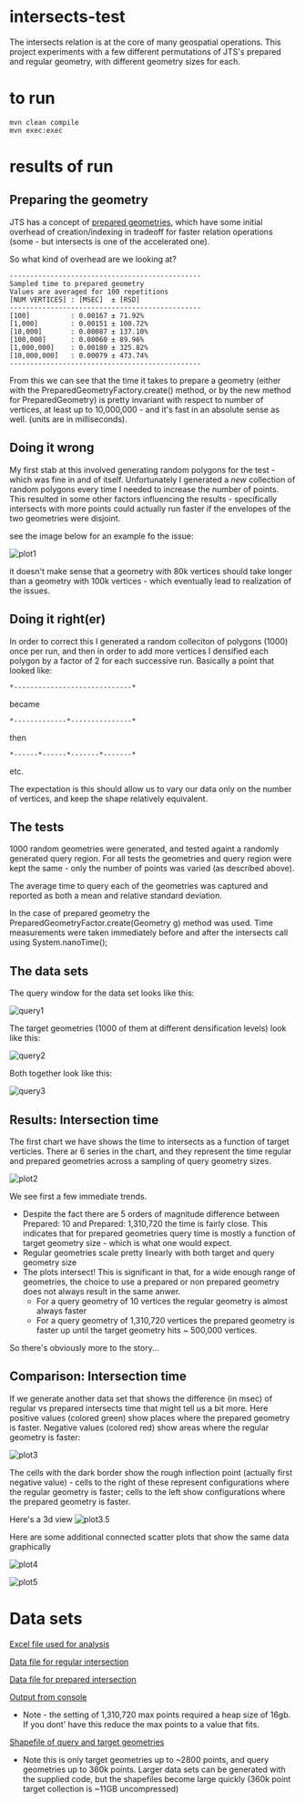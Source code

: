 # intersects-test
The intersects relation is at the core of many geospatial operations.  This project experiments with a few different permutations of JTS's prepared and regular geometry, with different geometry sizes for each.

# to run
```
mvn clean compile
mvn exec:exec
```
# results of run

## Preparing the geometry
JTS has a concept of [prepared geometries](http://lin-ear-th-inking.blogspot.com/2007/08/preparedgeometry-efficient-batch.html), which have some initial overhead of creation/indexing in tradeoff for faster relation operations (some - but intersects is one of the accelerated one).

So what kind of overhead are we looking at?

```
-----------------------------------------------
Sampled time to prepared geometry
Values are averaged for 100 repetitions
[NUM VERTICES] : [MSEC]  ± [RSD]
-----------------------------------------------
[100]          : 0.00167 ± 71.92%
[1,000]        : 0.00151 ± 100.72%
[10,000]       : 0.00087 ± 137.10%
[100,000]      : 0.00060 ± 89.96%
[1,000,000]    : 0.00180 ± 325.82%
[10,000,000]   : 0.00079 ± 473.74%
-----------------------------------------------
```
From this we can see that the time it takes to prepare a geometry (either with the PreparedGeometryFactory.create() method, or by the new method for PreparedGeometry) is pretty invariant with respect to number of vertices, at least up to 10,000,000 - and it's fast in an absolute sense as well. (units are in milliseconds).


## Doing it wrong

My first stab at this involved generating random polygons for the test - which was fine in and of itself.  Unfortunately I generated a *new* collection of random polygons every time I needed to increase the number of points.  This resulted in some other factors influencing the results - specifically intersects with more points could actually run faster if the envelopes of the two geometries were disjoint.  

see the image below for an example fo the issue:

![plot1](https://raw.githubusercontent.com/chrisbennight/intersection-test/master/src/main/resources/old%20-%20Plot%20query%20geom%20vs%20time%20by%20target%20geom%20-%20prepared.png)

it doesn't make sense that a geometry with 80k vertices should take longer than a geometry with 100k vertices - which eventually lead to realization of the issues.

## Doing it right(er)

In order to correct this I generated a random colleciton of polygons (1000) once per run, and then in order to add more vertices I densified each polygon by a factor of 2 for each successive run.   Basically a point that looked like:

```
*-----------------------------*
```
became
```
*-------------*---------------*
```
then
```
*------*------*-------*-------*
```
etc.

The expectation is this should allow us to vary our data only on the number of vertices, and keep the shape relatively equivalent.

## The tests

1000 random geometries were generated, and tested againt a randomly generated query region.  For all tests the geometries and query region were kept the same - only the number of points was varied (as described above).

The average time to query each of the geometries was captured and reported as both a mean and relative standard deviation.

In the case of prepared geometry the PreparedGeometryFactor.create(Geometry g) method was used.  Time measurements were taken immediately before and after the intersects call using System.nanoTime();

## The data sets

The query window for the data set looks like this:

![query1](https://raw.githubusercontent.com/chrisbennight/intersection-test/master/src/main/resources/query-feature.png)

The target geometries (1000 of them at different densification levels) look like this:

![query2](https://raw.githubusercontent.com/chrisbennight/intersection-test/master/src/main/resources/target-feature.png)

Both together look like this:

![query3](https://raw.githubusercontent.com/chrisbennight/intersection-test/master/src/main/resources/query-and-target-feature.png)

## Results: Intersection time

The first chart we have shows the time to intersects as a function of target verticies.  There ar 6 series in the chart, and they represent the time regular and prepared geometries across a sampling of query geometry sizes.

![plot2](https://raw.githubusercontent.com/chrisbennight/intersection-test/master/src/main/resources/time%20to%20intersect%20both.png)

We see first a few immediate trends.  
  * Despite the fact there are 5 orders of magnitude difference between Prepared: 10 and Prepared: 1,310,720 the time is fairly close.  This indicates that for prepared geometries query time is mostly a function of target geometry size - which is what one would expect.
  * Regular geometries scale pretty linearly with both target and query geometry size
  * The plots intersect!  This is significant in that, for a wide enough range of geometries, the choice to use a prepared or non prepared geometry does not always result in the same anwer.  
    * For a query geometry of 10 vertices the regular geometry is almost always faster
    * For a query geometry of 1,310,720 vertices the prepared geometry is faster up until the target geometry hits ~ 500,000 vertices.
    
So there's obviously more to the story...

## Comparison: Intersection time

If we generate another data set that shows the difference (in msec) of regular vs prepared intersects time that might tell us a bit more.  Here positive values (colored green) show places where the prepared geometry is faster.  Negative values (colored red) show areas where the regular geometry is faster:

![plot3](https://raw.githubusercontent.com/chrisbennight/intersection-test/master/src/main/resources/difference%20-%20prepared%20vs%20non%20prepared%20-%20chart.png)

The cells with the dark border show the rough inflection point (actually first negative value) - cells to the right of these represent configurations where the regular geometry is faster;  cells to the left show configurations where the prepared geometry is faster.

Here's a 3d view
![plot3.5](https://raw.githubusercontent.com/chrisbennight/intersection-test/master/src/main/resources/speed-difference-3d.png)

Here are some additional connected scatter plots that show the same data graphically

![plot4](https://raw.githubusercontent.com/chrisbennight/intersection-test/master/src/main/resources/time%20improvement%20vs%20target%20vertices.png)

![plot5](https://raw.githubusercontent.com/chrisbennight/intersection-test/master/src/main/resources/time%20improvement%20vs%20query%20vertices.png)

# Data sets

[Excel file used for analysis](https://github.com/chrisbennight/intersection-test/raw/master/src/main/resources/intersects-tests.xlsx)

[Data file for regular intersection](https://github.com/chrisbennight/intersection-test/blob/master/intersects.csv)

[Data file for prepared intersection](https://github.com/chrisbennight/intersection-test/blob/master/preparedIntersects.csv)

[Output from console](https://gist.github.com/chrisbennight/5b6de193decaf7a3fd54)
  * Note - the setting of 1,310,720 max points required a heap size of 16gb.  If you dont' have this reduce the max points to a value that fits.
 
[Shapefile of query and target geometries](https://github.com/chrisbennight/intersection-test/raw/master/src/main/resources/shapefiles_small.zip)
  * Note this is only target geometries up to ~2800 points, and query geometries up to 360k points.   Larger data sets can be generated with the supplied code, but the shapefiles become large quickly (360k point target collection is ~11GB uncompressed)
   
  



